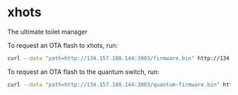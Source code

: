 # xhots
The ultimate toilet manager

To request an OTA flash to xhots, run:
```sh
curl --data "path=http://134.157.180.144:3003/firmware.bin" http://134.157.180.105:3000
```

To request an OTA flash to the quantum switch, run:
```sh
curl --data "path=http://134.157.180.144:3003/quantum-firmware.bin" http://134.157.180.105:3001
```
